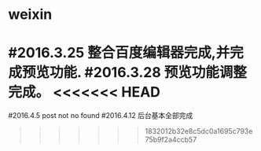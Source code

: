 # weixin
#2016.3.25 整合百度编辑器完成,并完成预览功能.
#2016.3.28 预览功能调整完成。
<<<<<<< HEAD
=======
#2016.4.5  post not no found
#2016.4.12 后台基本全部完成
>>>>>>> 1832012b32e8c5dc0a1695c793e75b9f2a4ccb57
